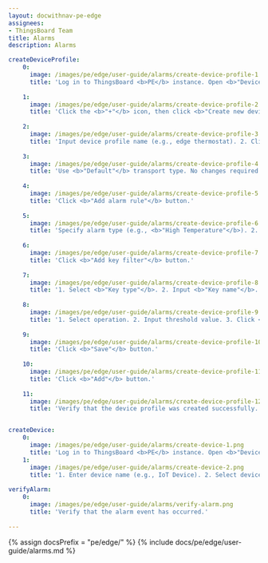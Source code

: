 ```yaml
---
layout: docwithnav-pe-edge
assignees: 
- ThingsBoard Team
title: Alarms
description: Alarms

createDeviceProfile:
    0:
      image: /images/pe/edge/user-guide/alarms/create-device-profile-1.png
      title: 'Log in to ThingsBoard <b>PE</b> instance. Open <b>"Device profiles"</b> menu page.'
      
    1:
      image: /images/pe/edge/user-guide/alarms/create-device-profile-2.png
      title: 'Click the <b>"+"</b> icon, then click <b>"Create new device profile"</b> button.'
      
    2:
      image: /images/pe/edge/user-guide/alarms/create-device-profile-3.png
      title: 'Input device profile name (e.g., edge thermostat). 2. Click <b>"Next: Transport configuration"</b> button.'
    
    3:
      image: /images/pe/edge/user-guide/alarms/create-device-profile-4.png
      title: 'Use <b>"Default"</b> transport type. No changes required. 2. Click <b>"Alarm rules"</b> button.'
    
    4:
      image: /images/pe/edge/user-guide/alarms/create-device-profile-5.png
      title: 'Click <b>"Add alarm rule"</b> button.'
      
    5:
      image: /images/pe/edge/user-guide/alarms/create-device-profile-6.png
      title: 'Specify alarm type (e.g., <b>"High Temperature"</b>). 2. Click <b>"+"</b> icon to add alarm rule condition.'
      
    6:
      image: /images/pe/edge/user-guide/alarms/create-device-profile-7.png
      title: 'Click <b>"Add key filter"</b> button.'
  
    7:
      image: /images/pe/edge/user-guide/alarms/create-device-profile-8.png
      title: '1. Select <b>"Key type"</b>. 2. Input <b>"Key name"</b>. 3. Select <b>"Value type"</b>. 4. Click <b>"Add"</b> button.'
      
    8:
      image: /images/pe/edge/user-guide/alarms/create-device-profile-9.png
      title: '1. Select operation. 2. Input threshold value. 3. Click <b>"Add"</b> button.'
    
    9:
      image: /images/pe/edge/user-guide/alarms/create-device-profile-10.png
      title: 'Click <b>"Save"</b> button.'
      
    10:
      image: /images/pe/edge/user-guide/alarms/create-device-profile-11.png
      title: 'Click <b>"Add"</b> button.'
    
    11:
      image: /images/pe/edge/user-guide/alarms/create-device-profile-12.png
      title: 'Verify that the device profile was created successfully.'


createDevice:
    0:
      image: /images/pe/edge/user-guide/alarms/create-device-1.png
      title: 'Log in to ThingsBoard <b>PE</b> instance. Open <b>"Devices"</b> menu page. Click <b>"+"</b>, then click <b>"Add new device"</b>.'
    1:
      image: /images/pe/edge/user-guide/alarms/create-device-2.png
      title: '1. Enter device name (e.g., IoT Device). 2. Select device profile (e.g., edge thermostat). 3. Click <b>"Add"</b> button.'
      
verifyAlarm:
    0:
      image: /images/pe/edge/user-guide/alarms/verify-alarm.png
      title: 'Verify that the alarm event has occurred.'
    
---
```


{% assign docsPrefix = "pe/edge/" %}
{% include docs/pe/edge/user-guide/alarms.md %}